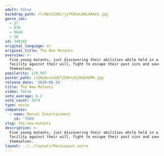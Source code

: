 ```yaml
---
adult: false
backdrop_path: /lrNbt21hRirjyTK0SeLA0L4RAVS.jpg
genre_ids:
  - 27
  - 878
  - 9648
  - 28
id: 340102
original_language: en
original_title: The New Mutants
overview: >-
  Five young mutants, just discovering their abilities while held in a secret
  facility against their will, fight to escape their past sins and save
  themselves.
popularity: 119.997
poster_path: /xZNw9xxtwbEf25NYoz52KdbXHPM.jpg
release_date: '2020-08-26'
title: The New Mutants
video: false
vote_average: 6.2
vote_count: 2674
type: movie
companies:
  - name: Marvel Entertainment
    id: '7505'
slug: the-new-mutants
description: >-
  Five young mutants, just discovering their abilities while held in a secret
  facility against their will, fight to escape their past sins and save
  themselves.
layout: ../../layouts/MainLayout.astro
---
```


